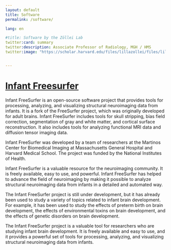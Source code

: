 ```yaml
---
layout: default
title: Software
permalink: /software/

lang: en

#title: Software by the Zöllei Lab
twitter:card: summary
twitter:description: Associate Professor of Radiology, MGH / HMS
twitter:image: "https://scholar.harvard.edu/files/lillazollei/files/lillazollei.cr_.sm2_.jpg?m=1559666976"


---
```



# [Infant Freesurfer](https://surfer.nmr.mgh.harvard.edu/fswiki/infantFS)

Infant FreeSurfer is an open-source software project that provides tools for processing, analyzing, and visualizing structural neuroimaging data from infants. It is a fork of the FreeSurfer project, which was originally developed for adult brains. Infant FreeSurfer includes tools for skull stripping, bias field correction, segmentation of gray and white matter, and cortical surface reconstruction. It also includes tools for analyzing functional MRI data and diffusion tensor imaging data.

Infant FreeSurfer was developed by a team of researchers at the Martinos Center for Biomedical Imaging at Massachusetts General Hospital and Harvard Medical School. The project was funded by the National Institutes of Health.

Infant FreeSurfer is a valuable resource for the neuroimaging community. It is freely available, easy to use, and powerful. Infant FreeSurfer has helped to advance the field of neuroimaging by making it possible to analyze structural neuroimaging data from infants in a detailed and automated way.

The Infant FreeSurfer project is still under development, but it has already been used to study a variety of topics related to infant brain development. For example, it has been used to study the effects of preterm birth on brain development, the effects of environmental toxins on brain development, and the effects of genetic disorders on brain development.

The Infant FreeSurfer project is a valuable tool for researchers who are studying infant brain development. It is freely available and easy to use, and it provides a powerful set of tools for processing, analyzing, and visualizing structural neuroimaging data from infants.

